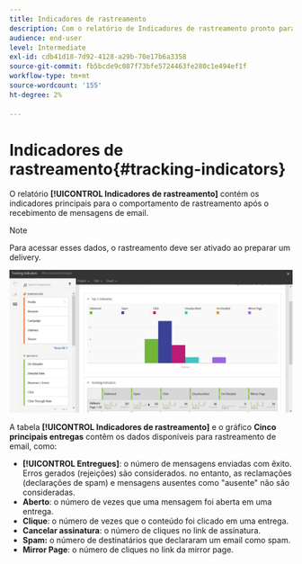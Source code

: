 ```yaml
---
title: Indicadores de rastreamento
description: Com o relatório de Indicadores de rastreamento pronto para uso, saiba mais sobre o comportamento dos clientes quando eles recebem mensagens de email.
audience: end-user
level: Intermediate
exl-id: cdb41d18-7d92-4128-a29b-70e17b6a3358
source-git-commit: fb5bcde9c087f73bfe5724463fe280c1e494ef1f
workflow-type: tm+mt
source-wordcount: '155'
ht-degree: 2%

---
```


# Indicadores de rastreamento{#tracking-indicators}

O relatório **[!UICONTROL Indicadores de rastreamento]** contém os indicadores principais para o comportamento de rastreamento após o recebimento de mensagens de email.

>[!NOTE]
>
>Para acessar esses dados, o rastreamento deve ser ativado ao preparar um delivery.

![](assets/delivery_reports_2.png)

A tabela **[!UICONTROL Indicadores de rastreamento]** e o gráfico **Cinco principais entregas** contêm os dados disponíveis para rastreamento de email, como:

* **[!UICONTROL Entregues]**: o número de mensagens enviadas com êxito. Erros gerados (rejeições) são considerados. no entanto, as reclamações (declarações de spam) e mensagens ausentes como &quot;ausente&quot; não são consideradas.
* **Aberto**: o número de vezes que uma mensagem foi aberta em uma entrega.
* **Clique**: o número de vezes que o conteúdo foi clicado em uma entrega.
* **Cancelar assinatura**: o número de cliques no link de assinatura.
* **Spam:** o número de destinatários que declararam um email como spam.
* **Mirror Page**: o número de cliques no link da mirror page.
